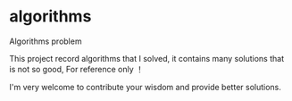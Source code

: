 # algorithms
Algorithms problem 

This project record algorithms that I solved, it contains many solutions that is not so good, 
For reference only ！

I'm very welcome to contribute your wisdom and provide better solutions.